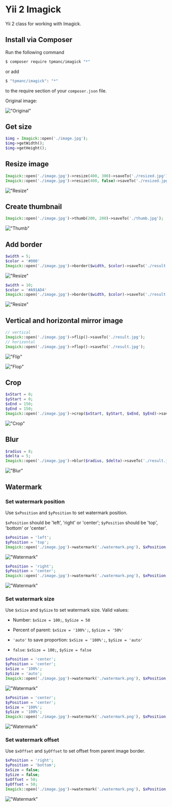 # Yii 2 Imagick
Yii 2 class for working with Imagick.

## Install via Composer

Run the following command

```bash
$ composer require tpmanc/imagick "*"
```

or add

```bash
$ "tpmanc/imagick": "*"
```

to the require section of your `composer.json` file.

Original image:

!["Original"](https://raw.github.com/tpmanc/yii2-imagick/master/examples/original.jpg)

## Get size

```php
$img = Imagick::open('./image.jpg');
$img->getWidth();
$img->getHeight();
```

## Resize image

```php
Imagick::open('./image.jpg')->resize(400, 300)->saveTo('./resized.jpg');
Imagick::open('./image.jpg')->resize(400, false)->saveTo('./resized.jpg');
```

!["Resize"](https://raw.github.com/tpmanc/yii2-imagick/master/examples/resize.jpg)

## Create thumbnail

```php
Imagick::open('./image.jpg')->thumb(200, 200)->saveTo('./thumb.jpg');
```

!["Thumb"](https://raw.github.com/tpmanc/yii2-imagick/master/examples/thumb.jpg)

## Add border

```php
$width = 5;
$color = '#000'
Imagick::open('./image.jpg')->border($width, $color)->saveTo('./result.jpg');
```

!["Resize"](https://raw.github.com/tpmanc/yii2-imagick/master/examples/border-1.jpg)

```php
$width = 10;
$color = '#A91AD4'
Imagick::open('./image.jpg')->border($width, $color)->saveTo('./result.jpg');
```

!["Resize"](https://raw.github.com/tpmanc/yii2-imagick/master/examples/border-2.jpg)

## Vertical and horizontal mirror image

```php
// vertical
Imagick::open('./image.jpg')->flip()->saveTo('./result.jpg');
// horizontal
Imagick::open('./image.jpg')->flop()->saveTo('./result.jpg');
```

!["Flip"](https://raw.github.com/tpmanc/yii2-imagick/master/examples/flip.jpg)

!["Flop"](https://raw.github.com/tpmanc/yii2-imagick/master/examples/flop.jpg)

## Crop

```php
$xStart = 0;
$yStart = 0;
$xEnd = 150;
$yEnd = 150;
Imagick::open('./image.jpg')->crop($xStart, $yStart, $xEnd, $yEnd)->saveTo('./result.jpg');
```

!["Crop"](https://raw.github.com/tpmanc/yii2-imagick/master/examples/crop.jpg)

## Blur

```php
$radius = 8;
$delta = 5;
Imagick::open('./image.jpg')->blur($radius, $delta)->saveTo('./result.jpg');
```

!["Blur"](https://raw.github.com/tpmanc/yii2-imagick/master/examples/blur.jpg)

## Watermark

### Set watermark position

Use `$xPosition` and `$yPosition` to set watermark position.

`$xPosition` should be 'left', 'right' or 'center'; `$yPosition` should be 'top', 'bottom' or 'center'.

```php
$xPosition = 'left';
$yPosition = 'top';
Imagick::open('./image.jpg')->watermark('./watermark.png'), $xPosition, $yPosition)->saveTo('./result.jpg');
```

!["Watermark"](https://raw.github.com/tpmanc/yii2-imagick/master/examples/watermark-1.jpg)

```php
$xPosition = 'right';
$yPosition = 'center';
Imagick::open('./image.jpg')->watermark('./watermark.png'), $xPosition, $yPosition)->saveTo('./result.jpg');
```

!["Watermark"](https://raw.github.com/tpmanc/yii2-imagick/master/examples/watermark-2.jpg)

### Set watermark size

Use `$xSize` and `$ySize` to set watermark size. Valid values:

 * Number: `$xSize = 100;`, `$ySize = 50`

 * Percent of parent: `$xSize = '100%';`, `$ySize = '50%'`

 * `'auto'` to save proportion: `$xSize = '100%';`, `$ySize = 'auto'`

 * `false`: `$xSize = 100;`, `$ySize = false`

```php
$xPosition = 'center';
$yPosition = 'center';
$xSize = '100%';
$ySize = 'auto';
Imagick::open('./image.jpg')->watermark('./watermark.png'), $xPosition, $yPosition, $xSize, $ySize)->saveTo('./result.jpg');
```

!["Watermark"](https://raw.github.com/tpmanc/yii2-imagick/master/examples/watermark-3.jpg)

```php
$xPosition = 'center';
$yPosition = 'center';
$xSize = '100%';
$ySize = '100%';
Imagick::open('./image.jpg')->watermark('./watermark.png'), $xPosition, $yPosition, $xSize, $ySize)->saveTo('./result.jpg');
```

!["Watermark"](https://raw.github.com/tpmanc/yii2-imagick/master/examples/watermark-4.jpg)

### Set watermark offset

Use `$xOffset` and `$yOffset` to set offset from parent image border.

```php
$xPosition = 'right';
$yPosition = 'bottom';
$xSize = false;
$ySize = false;
$xOffset = 50;
$yOffset = 50;
Imagick::open('./image.jpg')->watermark('./watermark.png'), $xPosition, $yPosition, $xSize, $ySize, $xOffset, $yOffset)->saveTo('./result.jpg');
```
!["Watermark"](https://raw.github.com/tpmanc/yii2-imagick/master/examples/watermark-5.jpg)

